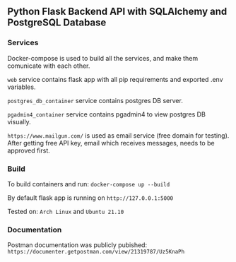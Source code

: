 ## Python Flask Backend API with SQLAlchemy and PostgreSQL Database

### Services

Docker-compose is used to build all the services, and make them comunicate with each other.

`web` service contains flask app with all pip requirements and exported .env variables.

`postgres_db_container` service contains postgres DB server.

`pgadmin4_container` service contains pgadmin4 to view postgres DB visually.

`https://www.mailgun.com/` is used as email service (free domain for testing). After getting free API key, email which receives messages, needs to be approved first.

### Build

To build containers and run: `docker-compose up --build`

By default flask app is running on `http://127.0.0.1:5000`

Tested on: `Arch Linux` and `Ubuntu 21.10`

### Documentation

Postman documentation was publicly pubished: `https://documenter.getpostman.com/view/21319787/Uz5KnaPh`